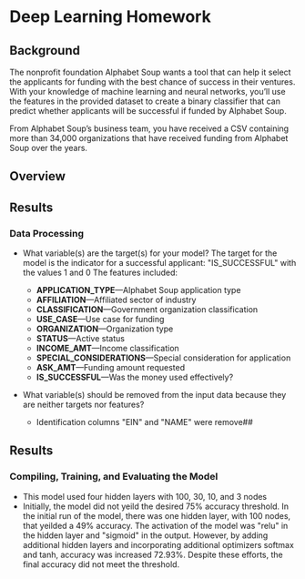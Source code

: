 # Deep Learning Homework
## Background

The nonprofit foundation Alphabet Soup wants a tool that can help it select the applicants for funding with the best chance of success in their ventures. With your knowledge of machine learning and neural networks, you’ll use the features in the provided dataset to create a binary classifier that can predict whether applicants will be successful if funded by Alphabet Soup.

From Alphabet Soup’s business team, you have received a CSV containing more than 34,000 organizations that have received funding from Alphabet Soup over the years.

## Overview

## Results
### Data Processing
 * What variable(s) are the target(s) for your model?
   The target for the model is the indicator for a successful applicant: "IS_SUCCESSFUL" with the values 1 and 0
    The features included:
      * **APPLICATION_TYPE**—Alphabet Soup application type
     * **AFFILIATION**—Affiliated sector of industry
     * **CLASSIFICATION**—Government organization classification
     * **USE_CASE**—Use case for funding
     * **ORGANIZATION**—Organization type
     * **STATUS**—Active status
     * **INCOME_AMT**—Income classification
     * **SPECIAL_CONSIDERATIONS**—Special consideration for application
     * **ASK_AMT**—Funding amount requested
     * **IS_SUCCESSFUL**—Was the money used effectively?

 * What variable(s) should be removed from the input data because they are neither targets nor features?
     * Identification columns "EIN" and "NAME" were remove##

## Results
### Compiling, Training, and Evaluating the Model
 * This model used four hidden layers with 100, 30, 10, and 3 nodes
 * Initially, the model did not yeild the desired 75% accuracy threshold. In the initial run of the model, there was one hidden layer, with 100 nodes, that yeilded a 49% accuracy. The activation of the model was "relu" in the hidden layer and "sigmoid" in the output. However, by adding additional hidden layers and incorporating additional optimizers softmax and tanh, accuracy was increased 72.93%. 
 Despite these efforts, the final accuracy did not meet the threshold. 
    

